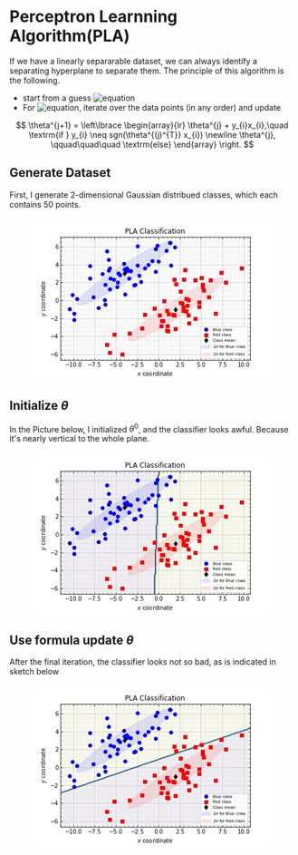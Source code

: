 # Perceptron Learnning Algorithm(PLA)

If we have a linearly separarable dataset, we can always identify a separating hyperplane to separate them.
The principle of this algorithm is the following.

* start from a guess ![equation](https://latex.codecogs.com/gif.latex?\theta)
* For ![equation](https://latex.codecogs.com/gif.latex?j&space;>&space;1), iterate over the data points (in any order) 
and update

$$
\theta^{j+1} = \left\lbrace
\begin{array}{lr}
\theta^{j} + y_{i}x_{i},\quad \textrm{if } y_{i} \neq sgn(\theta^{(j)^{T}} x_{i}) \newline
\theta^{j}, \qquad\quad\quad \textrm{else}
\end{array}
\right.
$$

## Generate Dataset
First, I generate 2-dimensional Gaussian distribued classes, which each contains 50 points.
<div align=center><img src =https://github.com/masqueraderx/Statistical-Machine-Learning/blob/main/PLA/data.jpg /></div>

## Initialize $\theta$
In the Picture below, I initialized $\theta^{0}$, and the classifier looks awful. Because it's nearly
vertical to the whole plane.
<div align=center><img src =https://github.com/masqueraderx/Statistical-Machine-Learning/blob/main/PLA/before.jpg /></div>

## Use formula update $\theta$
After the final iteration, the classifier looks not so bad, as is indicated in sketch below
<div align=center><img src =https://github.com/masqueraderx/Statistical-Machine-Learning/blob/main/PLA/after.jpg /></div>
